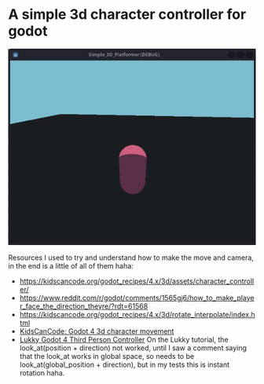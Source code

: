 # A simple 3d character controller for godot

![](https://github.com/nanocarvalho/Simple_3D_Character_Movement_Godot/blob/main/demonstration.gif)


Resources I used to try and understand how to make the move and camera, in the end is a little of all of them haha:
- https://kidscancode.org/godot_recipes/4.x/3d/assets/character_controller/
- https://www.reddit.com/r/godot/comments/1565gj6/how_to_make_player_face_the_direction_theyre/?rdt=61568
- https://kidscancode.org/godot_recipes/4.x/3d/rotate_interpolate/index.html
- [KidsCanCode: Godot 4 3d character movement](https://www.youtube.com/watch?v=EP5AYllgHy8)
- [Lukky Godot 4 Third Person Controller](https://youtu.be/EP5AYllgHy8)
On the Lukky tutorial, the look_at(position + direction) not worked, until I saw a comment saying that the look_at works in global space, so needs to be look_at(global_position + direction), but in my tests this is  instant rotation haha.